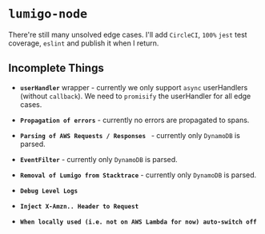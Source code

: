 # **`lumigo-node`**

There're still many unsolved edge cases. I'll add `CircleCI`, `100%` `jest` test
coverage, `eslint` and publish it when I return.


## Incomplete Things

- **`userHandler`** wrapper - currently we only support `async` userHandlers (without `callback`).
We need to `promisify` the userHandler for all edge cases.

- **`Propagation of errors`** - currently no errors are propagated to spans.

- **`Parsing of AWS Requests / Responses `** - currently only `DynamoDB` is parsed.

- **`EventFilter`** - currently only `DynamoDB` is parsed.

- **`Removal of Lumigo from Stacktrace`** - currently only `DynamoDB` is parsed.

- **`Debug Level Logs`**

- **`Inject X-Amzn.. Header to Request`**

- **`When locally used (i.e. not on AWS Lambda for now) auto-switch off`**
